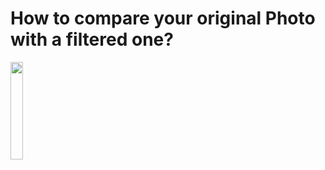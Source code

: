 # How to compare your original Photo with a filtered one?

<img src="https://user-images.githubusercontent.com/47021297/187808514-0bbdc973-aa2d-44d2-89c9-58921746a978.PNG" width="20%" height="20%">
